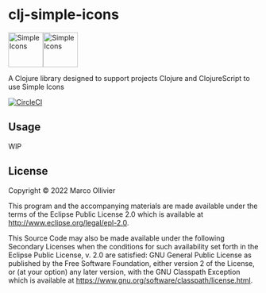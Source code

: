 # clj-simple-icons

<img src="https://raw.githubusercontent.com/simple-icons/simple-icons/develop/icons/simpleicons.svg#gh-light-mode-only" alt="Simple Icons" width=70><img src="https://raw.githubusercontent.com/simple-icons/simple-icons/develop/assets/readme/simpleicons-white.svg#gh-dark-mode-only" alt="Simple Icons" width=70>

A Clojure library designed to support projects Clojure and ClojureScript to use Simple Icons

[![CircleCI](https://dl.circleci.com/status-badge/img/gh/marcopollivier/clj-simple-icons/tree/main.svg?style=svg)](https://dl.circleci.com/status-badge/redirect/gh/marcopollivier/clj-simple-icons/tree/main)


## Usage

WIP

## License

Copyright © 2022 Marco Ollivier

This program and the accompanying materials are made available under the
terms of the Eclipse Public License 2.0 which is available at
http://www.eclipse.org/legal/epl-2.0.

This Source Code may also be made available under the following Secondary
Licenses when the conditions for such availability set forth in the Eclipse
Public License, v. 2.0 are satisfied: GNU General Public License as published by
the Free Software Foundation, either version 2 of the License, or (at your
option) any later version, with the GNU Classpath Exception which is available
at https://www.gnu.org/software/classpath/license.html.

